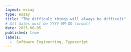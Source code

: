 ```yaml
---
layout: essay
type: essay
title: "The difficult things will always be difficult"
# All dates must be YYYY-MM-DD format!
date: 2025-06-05
published: true
labels:
  -  Software Enginerring, Typescript
---
```

